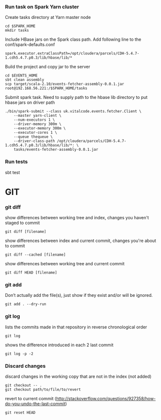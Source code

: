 ### Run task on Spark Yarn cluster

Create tasks directory at Yarn master node
```
cd $SPARK_HOME
mkdir tasks
```

Include HBase jars on the Spark class path. Add following line to the conf/spark-defaults.conf
```
spark.executor.extraClassPath=/opt/cloudera/parcels/CDH-5.4.7-1.cdh5.4.7.p0.3/lib/hbase/lib/*
```

Build the project and copy jar to the server
```
cd $EVENTS_HOME
sbt clean assembly
scp target/scala-2.10/events-fetcher-assembly-0.0.1.jar root@192.168.56.221:/$SPARK_HOME/tasks
```

Submit spark task. 
Need to supply path to the hbase lib directory to put hbase jars on driver path
```
./bin/spark-submit --class uk.vitalcode.events.fetcher.Client \
    --master yarn-client \
    --num-executors 1 \
    --driver-memory 300m \
    --executor-memory 300m \
    --executor-cores 1 \
    --queue thequeue \
    --driver-class-path /opt/cloudera/parcels/CDH-5.4.7-1.cdh5.4.7.p0.3/lib/hbase/lib/*: \
    tasks/events-fetcher-assembly-0.0.1.jar
```
    
    
### Run tests
sbt test


# GIT
### git diff
show differences between working tree and index, changes you haven't staged to commit
```
git diff [filename]
```

show differences between index and current commit, changes you're about to commit
```
git diff --cached [filename]
```

show differences between working tree and current commit
```
git diff HEAD [filename]
```

### git add
Don’t actually add the file(s), just show if they exist and/or will be ignored.
```
git add . --dry-run
```

### git log
lists the commits made in that repository in reverse chronological order
```
git log
```

shows the difference introduced in each 2 last commit
```
git log -p -2
```

### Discard changes

discard changes in the working copy that are not in the index (not added)
```
git checkout -- .
git checkout path/to/file/to/revert
```

revert to current commit 
(http://stackoverflow.com/questions/927358/how-do-you-undo-the-last-commit)
```
git reset HEAD
```